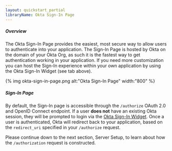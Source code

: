 ```yaml
---
layout: quickstart_partial
libraryName: Okta Sign-In Page
---
```


##### Overview

The Okta Sign-In Page provides the easiest, most secure way to allow users to authenticate into your application.  The Sign-In Page is hosted by Okta on the domain of your Okta Org, as such it is the fastest way to get authentication working in your application.  If you need more customization you can host the Sign-In experience within your own application by using the Okta Sign-In Widget (see tab above).

{% img okta-sign-in-page.png alt:"Okta Sign-In Page" width:"800" %}

##### Sign-In Page

By default, the Sign-In page is accessible through the `/authorize` OAuth 2.0 and OpenID Connect endpoint. If a user **does not** have an existing Okta session, they will be prompted to login via the [Okta Sign-In Widget](/code/javascript/okta_sign-in_widget.html). Once a user is authenticated, Okta will redirect back to your application, based on the `redirect_uri` specified in your `/authorize` request.

Please continue down to the next section, Server Setup, to learn about how the `/authorization` request is constructed.
